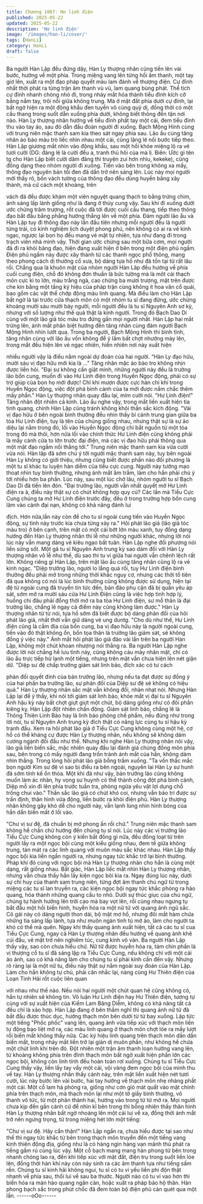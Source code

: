 ```yaml
---
title: Chương 1087: Hư linh điện
published: 2025-05-22
updated: 2025-05-22
description: 'Hư linh điện'
image: '/images/han-li/cover/'
tags: [HanLi]
category: HanLi
draft: false
---
```


Ba người Hàn Lập đều đứng dậy, Hàn Ly thượng nhân cũng tiến
lên vài bước, hướng về một phía. Trong miệng vang lên từng hồi
âm thanh, một tay giơ lên, xuất ra một đạo pháp quyết màu lam
đánh về thượng điện.
Cự đỉnh nhất thời phát ra từng trận âm thanh vù vù, lam quang
bùng phát. Thể tích cự đỉnh nhanh chóng nhỏ đi, trong nháy mắt
hóa thành tiểu đỉnh kích cỡ bằng nắm tay, trôi nổi giữa không
trung.
Mà ở mặt đất phía dưới cự đỉnh, lại bất ngờ hiện ra một động
khẩu đen tuyền vô cùng quỷ dị, đồng thời có một cầu thang trong
suốt dẫn xuống phía dưới, không biết thông đến tận nơi nào.
Hàn Ly thượng nhân hướng về tiểu đỉnh phất tay một cái, đem
tiểu đỉnh thu vào tay áo, sau đó dẫn đầu đoàn người đi xuống.
Bạch Mộng Hinh cùng với trung niên mặc thanh sam kia theo sát
ngay phía sau.
Lão ẩu cùng tăng nhân áo bào màu trò liếc nhìn nhau một cái,
cũng lặng lẽ nối bước tiếp theo.
Hàn Lập giương mắt nhìn vào động khẩu, sau một hồi khóe
miệng lộ ra vẻ tươi cười (DG: đáng lẽ là cười đểu a, tranh thủ hôi
của mà lị. Biên: Ước gì tên tg cho Hàn Lập biết cười dâm đãng thì
truyện zui hơn nhìu, kekeke), cũng đồng dạng theo nhóm người
đi xuống.
Tiến vào bên trong không xa mấy, thông đạo nguyên bản tối đen
đã dần trở nên sáng lên.
Lúc này mọi người mới thấy rõ, bốn vách tường của thông đạo
đều dùng huyền băng xây thành, mà cứ cách một khoảng, trên

vách đá đều được khảm một viên nguyệt quang thạch to bằng
trứng chim, ánh sáng lấp lánh giống như là đang ở thủy cung vậy.
Sau khi đi xuống dưới ước chừng trăm trượng, rốt cuộc đã tới
được cuối cầu thang, tiếp theo thông đạo bắt đầu bằng phẳng
hướng thẳng lên về một phía.
Đám người lão ẩu và Hàn Lập tuy đi thông đạo này lần đầu tiên
nhưng mỗi người đều là người từng trải, có kinh nghiệm lịch
duyệt phong phú, nên không có ai ra vẻ kinh ngạc, ngược lại bọn
họ đều mang vẻ mặt tự nhiên, tựa như đang đi trong trạch viên
nhà mình vậy.
Thời gian ước chừng sau một bữa cơm, mọi người đã đi ra khỏi
băng đạo, hiện đang xuất hiện ở bên trong một điện phủ ngầm.
Điện phủ ngầm này được xây thành từ các thanh ngọc phổ thông,
mang theo phong cách dị thường cổ xưa, bộ dáng tựa hồ như đã
tồn tại từ rất lâu rồi.
Chẳng qua là khuôn mặt của nhóm người Hàn Lâp đều hướng về
phía cuối cung điện, chỗ đó không đơn thuần là bức tường mà là
môt cái thạch môn cực kì to lớn, màu trắng ngà, cao chừng ba
mươi trượng, mặt trên được che kín bằng một tầng ký hiệu của
pháp trận cùng không ít hoa văn cổ quái, bao gồm các vật thể
chớp động màu linh quang.
Mà điều làm cho Hàn Lập bất ngờ là tại trước cửa thạch môn có
một nhóm tu sĩ đang đứng, ước chừng khoảng mười sáu mười
bảy người, mỗi người đều là tu sĩ Nguyên Anh sơ kỳ, nhưng với
số lượng như thế quả thật là kinh người.
Trong đó Bạch Dao Di cùng với một lão giả tóc màu tro đứng gần
mọi người nhất.
Hàn Lập hai mắt trừng lên, ánh mắt phân biệt hướng đến tăng
nhân cùng đám người Bạch Mộng Hinh nhìn lướt qua.
Trong ba người, Bạch Mộng Hinh thì bình tĩnh, tăng nhân cùng
với lão ấu vốn không để ý lắm bất chợt nhướng mày lên, trong
mắt đều hiện lên vẻ ngạc nhiên, hiển nhiên nơi này xuất hiện

nhiều người vậy là điều nằm ngoài dự đoán của hai người.
"Hàn Ly đạo hữu, mười sáu vị đạo hữu mới kia là …"
Tăng nhân mặc áo bào tro không nhịn được liền hỏi.
"Đại sư không cần giật mình, những người này đều là trưởng lão
bổn cung, muốn đi vào Hư Linh điện trong Huyền Ngọc động, phải
có sự trợ giúp của bọn họ mới được! Chỉ khi mượn được cực hàn
chi khí trong Huyền Ngọc động, việc đột phá bình cảnh của ta mới
được nắm chắc thêm mấy phần." Hàn Ly thượng nhân quay đầu
lại, mỉm cười nói.
"Hư Linh điện!" Tăng nhân đột nhiên cả kinh.
Lão ẩu nghe vậy, trong mắt liền xuất hiện tia tinh quang, chính
Hàn Lập cũng tránh không khỏi thần sắc kích động.
"Vài vị đạo hữu ở bên ngoài bình thường đều nhìn thấy bí cảnh
trung gian giữa ba tòa Hư Linh điện, tuy là tên của chúng giống
nhau, nhưng thật sự là sự ảo diệu lại nằm trong đó, lối vào Huyền
Ngọc động chỉ bắt nguồn từ một tòa trong đó mà thôi, hơn nữa lối
vào chính thức Hư Linh điện cũng không phải là mấy cánh cửa to
lớn trước đại điện, mà các vị đạo hữu phải thông qua một mật đạo
ngầm nối thẳng tới." Trung niên mặc thanh sam kia vừa cười vừa
nói.
Hàn lập đã sớm chú ý tới người mặc thanh sam này, tuy bên
ngoài Hàn Ly không có giới thiệu, nhưng cũng biết được phần
nào đối phương là một tu sĩ khác tu luyện hàn diễm của tiểu cực
cung. Người này tướng mạo thoạt nhìn tuy bình thường, nhưng
ánh mắt âm trầm, làm cho hắn phải chú ý tới nhiều hơn ba phần.
Lúc này, sau một lúc chờ lâu, nhóm người tu sĩ Bạch Dao Di đã
tiến lên đón.
"Đại trưởng lão, người vẫn nhất quyết mở Hư Linh điện ra à, điều
này thật sự có chút không hợp quy củ? Các lần mà Tiểu Cực
Cung chúng ta mở Hư Linh điện trước đây, đều ở trong trường
hợp bổn cung lâm vào cảnh đại nạn, không có khả năng đánh lui

địch. Hơn nữa,lần này còn để cho tu sĩ ngoài cung tiến vào Huyền
Ngọc động, sự tình này trước kia chưa từng xảy ra."
Hôi phát lão giả (lão giả tóc màu tro) ở bên cạnh, trên mặt có một
cái bớt lớn màu xanh, tuy đồng dạng hướng đến Hàn Ly thượng
nhân thi lễ như những người khác, nhưng lời nói lúc này vẫn
mang dáng vẻ kiêu ngạo bất tuân.
Hàn Lập nghe đối phương nói liền sửng sốt. Một gã tu sĩ Nguyên
Anh trung kỳ sao dám đối với Hàn Ly thượng nhân vô lễ như thế,
dù sao thì tu vi giữa hai người vẫn chênh lệch rất lớn.
Không riêng gì Hàn Lập, trên mặt lão ẩu cùng tăng nhân cũng lộ
ra vẻ kinh ngạc.
"Diệp trưởng lão, ngươi lo lắng quá rồi, tuy Hư Linh điện bình
thường đều phải mở trong những thời khắc nguy cơ, nhưng các
thời tổ tiên đã qua không có nói là lúc bình thường cũng không
được sử dụng, hiện tại đệ tử ngoài cung đã truyền tin tức đến, bản
đảo phụ cận đã bị quần yêu áp sát, sớm mở ra mười sáu cửa Hư
Linh Điện cũng là việc hợp tình hợp lý, huống chi đâu phải đồng
thời mở ra ba tòa Hư Linh điện, sư mỗ thân là đại trưởng lão,
chẳng lẽ ngay cả điểm này cũng không làm được."
Hàn Ly thượng nhân từ từ nói, tựa hồ sớm đã biết được bộ dáng
phản đối của hôi phát lão giả, nhất thời vẫn giữ dáng vẻ ung
duntg.
"Cho dù như thế, Hư Linh điện cũng là cấm địa của bổn cung, ba
vị đạo hữu này là người ngoài cung, tiến vào đó thật không ổn,
bổn tọa thân là trưởng lão giám sát, sẽ không đồng ý việc này."
Ánh mắt hôi phát lão giả đảo vài lần trên ba người Hàn Lập,
không một chút khoan nhượng nói thẳng ra.
Ba người Hàn Lập nghe được lời nói chẳng hề lưu tình này, cũng
không cáu mày nhăn mặt, chỉ có lão ẩu trực tiếp hừ lạnh một
tiếng, nhưng trên mặt vẫn chưa hiện lên nét giận dữ.
"Diệp sư đệ chấp trưởng giám sát linh bảo, đích xác có tư cách

phản đối quyết đinh của bản trưởng lão, nhưng nếu ta đạt được
sự đồng ý của hai phần ba trưởng lão, sự phản đối của Diệp sư
đệ sẽ không có hiệu quả."
Hàn Ly thượng nhân sắc mặt vẫn không đổi, nhàn nhạt nói.
Nhưng Hàn Lập lại để ý thấy, khi nói tới giám sát linh bảo, khóe
mắt vị đại tu sĩ Nguyên Anh hậu kỳ này bất chợt giựt giựt một
chút, bộ dáng giống như có đôi phần kiêng kỵ.
Hàn Lập đột nhiên chấn động.
Giám sát linh bảo, chẳng lẽ là Thông Thiên Linh Bảo hay là linh
bảo phỏng chế phẩm, nếu đúng như trong lời nói, tu sĩ Nguyên
Anh trung kỳ đích thật có năng lực cùng tu sĩ hậu kỳ tranh đấu.
Xem ra hôi phát lão giả ở Tiểu Cực Cung không cùng một hệ, cơ
hồ có thể kháng cự được Hàn Ly thượng nhân, nếu không sẽ
không dám cương ngạnh đối đầu như thế.
Nhưng khi nghe Hàn Ly thượng nhân nói vậy, lão giả liền biến
sắc, mặc nhiên quay đầu lại đánh giá chúng đồng môn phía sau,
bên trong có mấy người đang trốn tránh ánh mắt của hắn, không
dám nhìn thẳng.
Trong lòng hôi phát lão giả bỗng trầm xuống.
"Ta vốn thắc mắc bọn người Kim sư đệ vì sao bị điều ra bên
ngoài, nguyên lai Hàn Ly sư hunh đã sớm tính kế ổn thỏa. Một khi
đã như vậy, bản trưởng lão cũng không muốn làm ác nhân, hy
vọng sư huynh có thể thành công đột phá bình cảnh, Diệp mỗ xin
đi lên phía trước tuần tra, phòng ngừa yêu vật lợi dụng chỗ trống
chui vào."
Thần sắc lão giả có chút khó coi, nhưng vẫn bảo trì được sự trấn
định, thân hình vừa động, liền bước ra khỏi điện phủ.
Hàn Ly thượng nhân không gây khó dễ cho người này, vẫn lạnh
lùng nhìn hình bóng của hắn dần biến mất ở lối vào.

"Chư vị sư đệ, đã chuẩn bị mở phong ấn rồi chứ."
Trung niên mặc thanh sam không hề chần chừ hướng đến chúng
tu sĩ nói.
Lúc này các vị trưởng lão Tiểu Cực Cung không còn ý kiến bất
đồng gì nữa, đều đồng loạt từ trên người lấy ra một ngọc bội cùng
một kiểu giống nhau, đem tế giữa không trung, tản mát ra các linh
quang với muôn màu sắc khác nhau.
Hàn Lập thấy ngọc bội kia liền ngẩn người ra, nhưng ngay tức
khắc trở lại bình thường. Pháp khí đó cùng với ngọc bội mà Hàn
Ly thượng nhân cho hắn là cùng một dạng, rất giống nhau. Bất
giác, Hàn Lập liếc mắt nhìn Hàn Ly thượng nhân, nhưng vẫn
chưa thấy hắn lấy kiện ngọc bôi kia ra.
Ngay đúng lúc này, dưới sự chỉ huy của thanh sam trung niên,
từng đợt âm thanh chú ngữ từ trong miệng các tu sĩ lan truyền ra,
các kiện ngọc bội ngay tức khắc phóng ra hào quang, hóa thành
những quang cầu to nhỏ. Dưới sự thúc giục của chú ngữ, chúng
tự hành hướng lên trời cao mà bay vọt lên, rồi cùng nhau ngưng
tụ bắt đầu một hồi biến hình, huyễn hóa ra một nữ tử với quang
ảnh ngũ sắc.
Cô gái này có dáng người thon dài, bộ mặt mơ hồ, nhưng đôi mắt
hàm chứa những tia sáng lấp lánh, tựa như muôn ngàn tinh tú
mờ ảo, làm cho người ta khó có thể mà quên.
Ngay khi thấy quang ảnh xuất hiện, tất cả các tu sĩ cua Tiểu Cực
Cung, ngay cả Hàn Ly thượng nhân đều hướng về quang ảnh khẽ
cúi đầu, vẻ mặt trở nên nghiêm túc, cung kính vô vàn.
Ba người Hàn Lập thấy vậy, sao còn chưa hiểu chứ. Nữ tữ được
huyễn hóa ra, tám chin phần là vị thượng cổ tu sĩ đã sáng lập ra
Tiểu Cực Cung, nếu không chỉ với một cái ảo ảnh, sao có khả
năng làm cho chúng tu sĩ phải kính cẩn đến vậy.
Nhưng rõ ràng lại là một nữ tu, điều này thật sự nằm ngoài suy
đoán của Hàn Lập. Làm cho hắn không tự chủ, phải cân nhắc lại,
nàng cùng Hư Thiên điện của Loạn Tinh Hải rốt cuộc liên quan

với nhau như thế nào.
Nếu nói hai người một chút quan hệ cũng không có, hắn tự nhiên
sẽ không tin.
Vô luận Hư Linh điện hay Hư Thiên điện, tương tự cùng với sự
xuất hiện của Kiềm Lam Băng Diễm, không có khả năng tất cả
đều chỉ là xảo hợp.
Hàn Lập đang ở bên thầm nghĩ thì quang ảnh nữ tử đã bắt đầu
được thúc dục, hướng thạch môn bên dưới từ từ bay xuống.
Lập tức một tiếng "Phốc phốc" vang lên, quang ảnh vừa tiếp xúc
với thạch môn liền tự động bạo liệt mở ra, các màu linh quang ở
thạch môn chợt lóe ra mấy lượt rồi biến mất không thấy nữa.
Các ký hiệu linh quang trên thạch môn dần dần biến mất, trong
nháy mắt liền trở lại giản dị muôn phần, như không hề chứa một
chút linh khí trên đó.
Đột nhiên một trận âm thanh loạn hưởng vang lên, từ khoảng
không phía trên đỉnh thạch môn bất ngờ xuất hiện phần lớn các
ngọc bội, không còn linh tính đều hoàn toàn rơi xuống. Chúng tu
sĩ Tiểu Cực Cung thấy vậy, liền lấy tay vẩy một cái, vội vàng đem
ngọc bội của mình thu về tay.
Hàn Ly thượng nhân thấy cảnh này, trên mặt liền xuất hiện nét
tươi cười, lúc này bước lên vài bước, hai tay hướng về thạch
môn nhẹ nhàng phất một cái.
Một cỗ lam hà phóng ra, giống như cơn gió mát quất vào mặt
chính phía trên thạch môn, mà thạch môn lại như một tờ giấy bình
thường, vô thanh vô tức, từ một phân thành hai, hướng vào trong
từ từ mở ra.
Mọi người chưa kịp đến gần cánh cử để nhìn kĩ bên trong thì
bỗng nhiên thấy thân hình Hàn Ly thượng nhân bất ngờ nhoáng
lên một cái lui về xa, đồng thời ánh mắt trở nên ngưng trọng, từ
trong miệng hét lớn một tiếng:

"Chư vị sư đệ. Hãy cẩn thận!"
Hàn Lập ngẩn ra, chưa hiểu được tại sao như thế thì ngay tức
khắc từ bên trong thạch môn truyền đến một tiếng vang kinh thiên
động địa, giống như là có hàng ngìn hàng vạn mãnh thú phát ra
tiếng gầm rú cùng lúc vậy. Một cỗ bạch mang mang hàn phong từ
bên trong nhanh chóng lao ra, đến khi tiếp xúc với mặt đất, điện
trụ trong suốt liền lóe lên, đồng thời hàn khí này còn nảy sinh ra
các âm thanh tựa như tiếng sấm rền.
Chúng tu sĩ kinh hãi không ngui, tu sĩ có tu vi yếu liền phi độn thật
nhanh về phía sau, thối lui về sau ba thước. Người nào có tu vi
vao hơn thì biến hóa ra màn hào quang ngăn cản, hoặc xuất ra
pháp bảo hộ thân.
Hàn phong bạch sắc trong phút chốc đã đem toàn bộ điện phủ
càn quét qua một lần.
------oOo------
